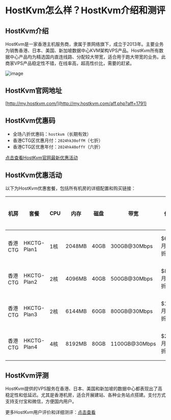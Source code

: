 # HostKvm怎么样？HostKvm介绍和测评

## HostKvm介绍
HostKvm是一家香港主机服务商，隶属于景网络旗下，成立于2013年。主要业务为销售香港、日本、美国、新加坡数据中心KVM架构VPS产品。HostKvm所有数据中心产品均为精选国内直连线路、分配较大带宽，适合用于跑大带宽的业务。此商家VPS产品稳定性不错，在线率高，超高性价比，需要的赶紧。

![image](https://github.com/whitfieldbenjamin70/HostKvm/assets/169522222/1dca30ba-d3eb-4848-9982-4ce7d13a34dc)

## HostKvm官网地址
[http://my.hostkvm.com/](http://my.hostkvm.com/aff.php?aff=1791)

## HostKvm优惠码
- 全场八折优惠码：`hostkvm`（长期有效）
- 香港CTG区优惠月付：`2024hk30offM`（七折）
- 香港CTG区优惠年付：`2024hk40offY`（六折）
  
[点击查看HostKvm官网最新优惠活动](http://my.hostkvm.com/aff.php?aff=1791)

## HostKvm优惠活动
以下为HostKvm优惠套餐，包括所有机房的详细配置和购买链接：

| 机房    | 套餐       | CPU | 内存  | 磁盘 | 带宽      | 价格        | 购买链接                                        |
|---------|------------|-----|-------|------|-----------|-------------|-------------------------------------------------|
| 香港CTG | HKCTG-Plan1| 1核 | 2048MB| 40GB | 300GB@30Mbps | $6.65/月(七折) | [立即购买](https://my.hostkvm.com/aff.php?aff=1791&pid=134&promocode=2024hk30offM) |
| 香港CTG | HKCTG-Plan2| 2核 | 4096MB| 40GB | 500GB@30Mbps | $8.4/月(七折)  | [立即购买](https://my.hostkvm.com/aff.php?aff=1791&pid=135&promocode=2024hk30offM) |
| 香港CTG | HKCTG-Plan3| 2核 | 6144MB| 60GB | 800GB@30Mbps | $10.5/月(七折) | [立即购买](https://my.hostkvm.com/aff.php?aff=1791&pid=136&promocode=2024hk30offM) |
| 香港CTG | HKCTG-Plan4| 4核 | 8192MB| 80GB | 1100GB@30Mbps| $24.5/月(七折)| [立即购买](https://my.hostkvm.com/aff.php?aff=1791&pid=137&promocode=2024hk30offM) |

## HostKvm评测
HostKvm提供的VPS服务在香港、日本、美国和新加坡的数据中心都表现出了高稳定性和低延迟。尤其是香港机房，适合开展建站、各种业务站点搭建。支付方式支持支付宝和微信，方便国内用户。

更多HostKvm用户评价和详细测评：[点击查看](http://my.hostkvm.com/aff.php?aff=1791)
